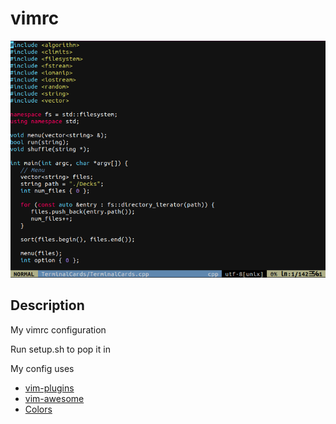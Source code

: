 # vimrc

![screenshot](./Images/screenshot.png)

## Description
My vimrc configuration

Run setup.sh to pop it in

My config uses
- [vim-plugins](https://github.com/junegunn/vim-plug)
- [vim-awesome](https://vimawesome.com/)
- [Colors](https://github.com/Reewr/vim-monokai-phoenix/blob/master/colors/monokai-phoenix.vim)
